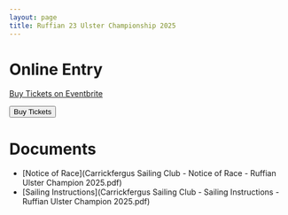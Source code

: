 ```yaml
---
layout: page
title: Ruffian 23 Ulster Championship 2025
---
```

# Online Entry

<!-- Noscript content for added SEO -->
<noscript><a href="https://www.eventbrite.co.uk/e/ruffian-23-ulster-championship-2025-tickets-1357801012379" rel="noopener noreferrer" target="_blank">Buy Tickets on Eventbrite</a></noscript>
<!-- You can customise this button any way you like -->
<button id="eventbrite-widget-modal-trigger-1357801012379" type="button">Buy Tickets</button>

<script src="https://www.eventbrite.co.uk/static/widgets/eb_widgets.js"></script>

<script type="text/javascript">
    var exampleCallback = function() {
        console.log('Order complete!');
    };

    window.EBWidgets.createWidget({
        widgetType: 'checkout',
        eventId: '1357801012379',
        modal: true,
        modalTriggerElementId: 'eventbrite-widget-modal-trigger-1357801012379',
        onOrderComplete: exampleCallback
    });
</script>

# Documents

- [Notice of Race](Carrickfergus Sailing Club - Notice of Race - Ruffian Ulster Champion 2025.pdf)
- [Sailing Instructions](Carrickfergus Sailing Club - Sailing Instructions - Ruffian Ulster Champion 2025.pdf)


